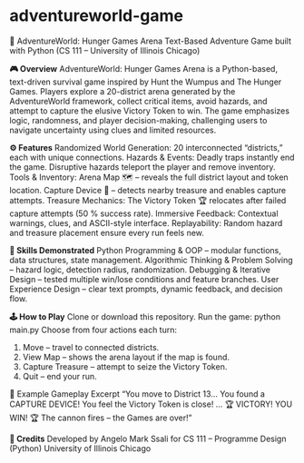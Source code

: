 # adventureworld-game
🏹 AdventureWorld: Hunger Games Arena
Text-Based Adventure Game built with Python (CS 111 – University of Illinois Chicago)

**🎮 Overview**
AdventureWorld: Hunger Games Arena is a Python-based, text-driven survival game inspired by Hunt the Wumpus and The Hunger Games. Players explore a 20-district arena generated by the AdventureWorld framework, collect critical items, avoid hazards, and attempt to capture the elusive Victory Token to win.
The game emphasizes logic, randomness, and player decision-making, challenging users to navigate uncertainty using clues and limited resources.

**⚙️ Features**
Randomized World Generation: 20 interconnected “districts,” each with unique connections.
Hazards & Events:
Deadly traps instantly end the game.
Disruptive hazards teleport the player and remove inventory.
Tools & Inventory:
Arena Map 🗺️ – reveals the full district layout and token location.
Capture Device 🔧 – detects nearby treasure and enables capture attempts.
Treasure Mechanics:
The Victory Token 🏆 relocates after failed capture attempts (50 % success rate).
Immersive Feedback: Contextual warnings, clues, and ASCII-style interface.
Replayability: Random hazard and treasure placement ensure every run feels new.

**🧠 Skills Demonstrated**
Python Programming & OOP – modular functions, data structures, state management.
Algorithmic Thinking & Problem Solving – hazard logic, detection radius, randomization.
Debugging & Iterative Design – tested multiple win/lose conditions and feature branches.
User Experience Design – clear text prompts, dynamic feedback, and decision flow.

**🕹️ How to Play**
Clone or download this repository.
Run the game:
python main.py
Choose from four actions each turn:
1. Move – travel to connected districts.
2. View Map – shows the arena layout if the map is found.
3. Capture Treasure – attempt to seize the Victory Token.
4. Quit – end your run.

🧾 Example Gameplay Excerpt
“You move to District 13…
You found a CAPTURE DEVICE!
You feel the Victory Token is close!
…
🏆 VICTORY! YOU WIN! 🏆 The cannon fires – the Games are over!”


**📘 Credits**
Developed by Angelo Mark Ssali
for CS 111 – Programme Design (Python)
University of Illinois Chicago
